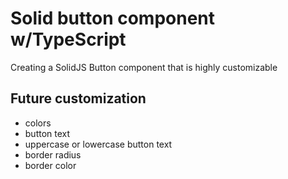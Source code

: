 # Solid button component w/TypeScript

Creating a SolidJS Button component that is highly customizable

## Future customization 
- colors
- button text
- uppercase or lowercase button text
- border radius
- border color